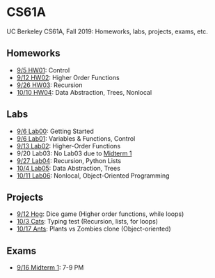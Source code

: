 # CS61A
UC Berkeley CS61A, Fall 2019: Homeworks, labs, projects, exams, etc.

## Homeworks
* [9/5 HW01](homework/hw01): Control
* [9/12 HW02](homework/hw02): Higher Order Functions
* [9/26 HW03](homework/hw03): Recursion
* [10/10 HW04](homework/hw04): Data Abstraction, Trees, Nonlocal

## Labs
* [9/6 Lab00](lab/lab00): Getting Started
* [9/6 Lab01](lab/lab01): Variables & Functions, Control
* [9/13 Lab02](lab/lab2): Higher-Order Functions
* 9/20 Lab03: No Lab03 due to [Midterm 1]()
* [9/27 Lab04](lab/lab04): Recursion, Python Lists
* [10/4 Lab05](lab/lab05): Data Abstraction, Trees
* [10/11 Lab06](lab/lab06): Nonlocal, Object-Oriented Programming

## Projects
* [9/12 Hog](projects/hog): Dice game (Higher order functions, while loops)
* [10/3 Cats](projects/cats): Typing test (Recursion, lists, for loops)
* [10/17 Ants](projects/ants): Plants vs Zombies clone (Object-oriented)

## Exams
* [9/16 Midterm 1](exams/midterm-1): 7-9 PM